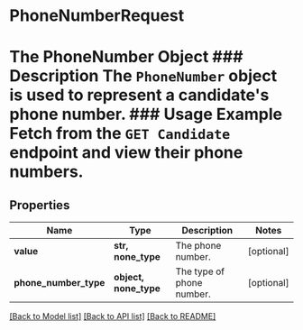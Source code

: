 # PhoneNumberRequest

# The PhoneNumber Object ### Description The `PhoneNumber` object is used to represent a candidate's phone number.  ### Usage Example Fetch from the `GET Candidate` endpoint and view their phone numbers.

## Properties
Name | Type | Description | Notes
------------ | ------------- | ------------- | -------------
**value** | **str, none_type** | The phone number. | [optional] 
**phone_number_type** | **object, none_type** | The type of phone number. | [optional] 

[[Back to Model list]](../README.md#documentation-for-models) [[Back to API list]](../README.md#documentation-for-api-endpoints) [[Back to README]](../README.md)


